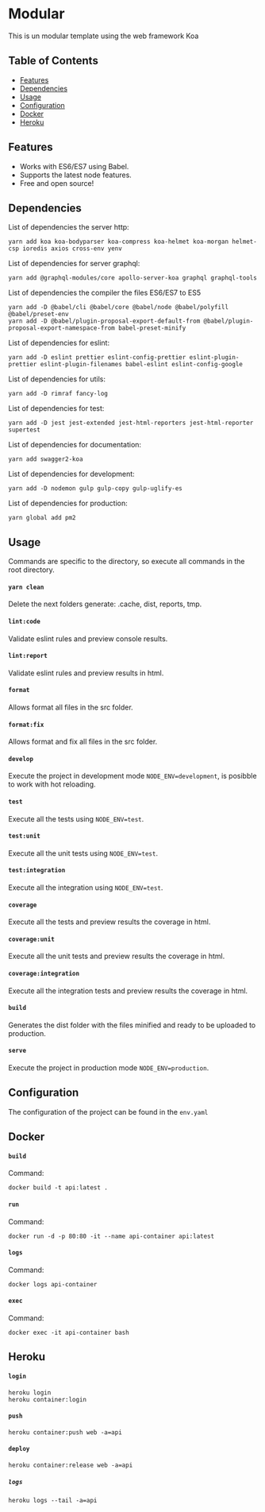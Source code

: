 # Modular

This is un modular template using the web framework Koa

## Table of Contents

- [Features](#Features)
- [Dependencies](#Dependencies)
- [Usage](#Usage)
- [Configuration](#Configuration)
- [Docker](#Docker)
- [Heroku](#Heroku)

## Features

- Works with ES6/ES7 using Babel.
- Supports the latest node features.
- Free and open source!

## Dependencies

List of dependencies the server http:

```
yarn add koa koa-bodyparser koa-compress koa-helmet koa-morgan helmet-csp ioredis axios cross-env yenv
```

List of dependencies for server graphql:

```
yarn add @graphql-modules/core apollo-server-koa graphql graphql-tools
```

List of dependencies the compiler the files ES6/ES7 to ES5

```
yarn add -D @babel/cli @babel/core @babel/node @babel/polyfill @babel/preset-env
yarn add -D @babel/plugin-proposal-export-default-from @babel/plugin-proposal-export-namespace-from babel-preset-minify
```

List of dependencies for eslint:

```
yarn add -D eslint prettier eslint-config-prettier eslint-plugin-prettier eslint-plugin-filenames babel-eslint eslint-config-google
```

List of dependencies for utils:

```
yarn add -D rimraf fancy-log
```

List of dependencies for test:

```
yarn add -D jest jest-extended jest-html-reporters jest-html-reporter supertest
```

List of dependencies for documentation:

```
yarn add swagger2-koa
```

List of dependencies for development:

```
yarn add -D nodemon gulp gulp-copy gulp-uglify-es
```

List of dependencies for production:

```
yarn global add pm2
```

## Usage

Commands are specific to the directory, so execute all commands in the root directory.

#### `yarn clean`

Delete the next folders generate: .cache, dist, reports, tmp.

#### `lint:code`

Validate eslint rules and preview console results.

#### `lint:report`

Validate eslint rules and preview results in html.

#### `format`

Allows format all files in the src folder.

#### `format:fix`

Allows format and fix all files in the src folder.

#### `develop`

Execute the project in development mode `NODE_ENV=development`, is posibble to work with hot reloading.

#### `test`

Execute all the tests using `NODE_ENV=test`.

#### `test:unit`

Execute all the unit tests using `NODE_ENV=test`.

#### `test:integration`

Execute all the integration using `NODE_ENV=test`.

#### `coverage`

Execute all the tests and preview results the coverage in html.

#### `coverage:unit`

Execute all the unit tests and preview results the coverage in html.

#### `coverage:integration`

Execute all the integration tests and preview results the coverage in html.

#### `build`

Generates the dist folder with the files minified and ready to be uploaded to production.

#### `serve`

Execute the project in production mode `NODE_ENV=production`.

## Configuration

The configuration of the project can be found in the `env.yaml`

## Docker

#### `build`

Command:

```
docker build -t api:latest .
```

#### `run`

Command:

```
docker run -d -p 80:80 -it --name api-container api:latest
```

#### `logs`

Command:

```
docker logs api-container
```

#### `exec`

Command:

```
docker exec -it api-container bash
```

## Heroku

#### `login`

```
heroku login
heroku container:login
```

#### `push`

```
heroku container:push web -a=api
```

#### `deploy`

```
heroku container:release web -a=api
```

##### `logs`

```
heroku logs --tail -a=api
```
